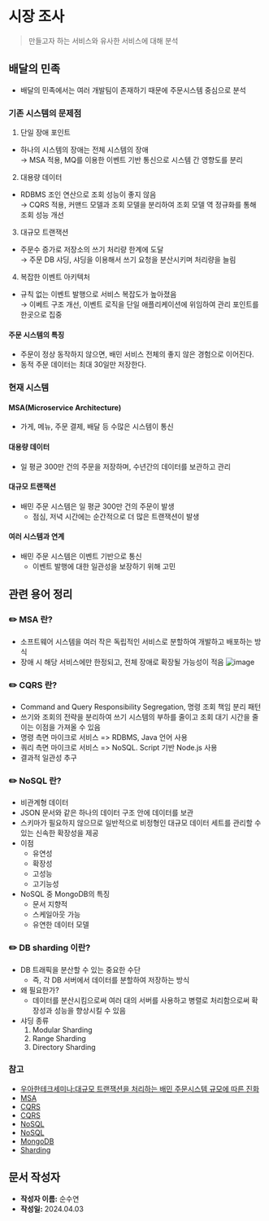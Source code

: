 # 시장 조사

> 만들고자 하는 서비스와 유사한 서비스에 대해 분석

## 배달의 민족
- 배달의 민족에서는 여러 개발팀이 존재하기 때문에 주문시스템 중심으로 분석

### 기존 시스템의 문제점
1. 단일 장애 포인트
- 하나의 시스템의 장애는 전체 시스템의 장애  
&rightarrow; MSA 적용, MQ를 이용한 이벤트 기반 통신으로 시스템 간 영향도를 분리
2. 대용량 데이터
- RDBMS 조인 연산으로 조회 성능이 좋지 않음  
&rightarrow; CQRS 적용, 커맨드 모델과 조회 모델을 분리하여 조회 모델 역 정규화를 통해 조회 성능 개선
3. 대규모 트랜잭션
- 주문수 증가로 저장소의 쓰기 처리량 한계에 도달  
&rightarrow; 주문 DB 샤딩, 샤딩을 이용해서 쓰기 요청을 분산시키며 처리량을 늘림
4. 복잡한 이벤트 아키텍처
- 규칙 없는 이벤트 발행으로 서비스 복잡도가 높아졌음  
&rightarrow; 이베트 구조 개선, 이벤트 로직을 단일 애플리케이션에 위임하여 관리 포인트를 한곳으로 집중

#### 주문 시스템의 특징
- 주문이 정상 동작하지 않으면, 배민 서비스 전체의 좋지 않은 경험으로 이어진다.
- 동적 주문 데이터는 최대 30일만 저장한다.

### 현재 시스템
#### MSA(Microservice Architecture)
- 가게, 메뉴, 주문 결제, 배달 등 수많은 시스템이 통신

#### 대용량 데이터
- 일 평균 300만 건의 주문을 저장하며, 수년간의 데이터를 보관하고 관리

#### 대규모 트랜잭션
- 배민 주문 시스템은 일 평균 300만 건의 주문이 발생
  - 점심, 저녁 시간에는 순간적으로 더 많은 트랜잭션이 발생

#### 여러 시스템과 연계
- 배민 주문 시스템은 이벤트 기반으로 통신
  - 이벤트 발행에 대한 일관성을 보장하기 위해 고민

## 관련 용어 정리
### ✏️ MSA 란?
- 소프트웨어 시스템을 여러 작은 독립적인 서비스로 분할하여 개발하고 배포하는 방식
- 장애 시 해당 서비스에만 한정되고, 전체 장애로 확장될 가능성이 적음
  ![image](https://metanetglobal.com/ckeditor/uploads/%EA%B7%B8%EB%A6%BC1%286%29.png)

### ✏️ CQRS 란?
- Command and Query Responsibility Segregation, 명령 조회 책임 분리 패턴
- 쓰기와 조회의 전략을 분리하여 쓰기 시스템의 부하를 줄이고 조회 대기 시간을 줄이는 이점을 가져올 수 있음
- 명령 측면 마이크로 서비스 => RDBMS, Java 언어 사용
- 쿼리 측면 마이크로 서비스 => NoSQL. Script 기반 Node.js 사용
- 결과적 일관성 추구

### ✏️ NoSQL 란?
- 비관계형 데이터
- JSON 문서와 같은 하나의 데이터 구조 안에 데이터를 보관
- 스키마가 필요하지 않으므로 일반적으로 비정형인 대규모 데이터 세트를 관리할 수 있는 신속한 확장성을 제공
- 이점
  - 유연성
  - 확장성
  - 고성능
  - 고기능성
- NoSQL 중 MongoDB의 특징
  - 문서 지향적
  - 스케일아웃 가능
  - 유연한 데이터 모델

### ✏️ DB sharding 이란?
- DB 트래픽을 분산할 수 있는 중요한 수단
  - 즉, 각 DB 서버에서 데이터를 분할하여 저장하는 방식
- 왜 필요한가?
  - 데이터를 분산시킴으로써 여러 대의 서버를 사용하고 병렬로 처리함으로써 확장성과 성능을 향상시킬 수 있음
- 샤딩 종류
  1. Modular Sharding
  2. Range Sharding
  3. Directory Sharding

### 참고
- [우아한테크세미나:대규모 트랜잭션을 처리하는 배민 주문시스템 규모에 따른 진화](https://www.youtube.com/watch?v=WCwPSVu8mH8)
- [MSA](https://metanetglobal.com/bbs/board.php?bo_table=tech&wr_id=38)
- [CQRS](https://engineering-skcc.github.io/microservice%20outer%20achitecture/inner-architecture-cqrs/)
- [CQRS](https://learn.microsoft.com/ko-kr/azure/architecture/patterns/cqrs)
- [NoSQL](https://www.ibm.com/kr-ko/topics/nosql-databases)
- [NoSQL](https://aws.amazon.com/ko/nosql/)
- [MongoDB](https://velog.io/@zihooy/MongoDB)
- [Sharding](https://velog.io/@kyeun95/%EB%8D%B0%EC%9D%B4%ED%84%B0%EB%B2%A0%EC%9D%B4%EC%8A%A4-%EC%83%A4%EB%94%A9Sharding%EC%9D%B4%EB%9E%80)

## 문서 작성자
- **작성자 이름:** 순수연
- **작성일:** 2024.04.03